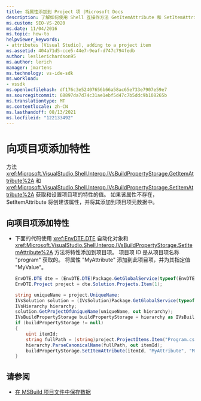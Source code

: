```yaml
---
title: 将属性添加到 Project 项 |Microsoft Docs
description: 了解如何使用 Shell 互操作方法 GetItemAttribute 和 SetItemAttribute 将属性添加到 Visual Studio 中的项目项。
ms.custom: SEO-VS-2020
ms.date: 11/04/2016
ms.topic: how-to
helpviewer_keywords:
- attributes [Visual Studio], adding to a project item
ms.assetid: 404a71d5-cce5-44e7-9eaf-d747c794fedb
author: leslierichardson95
ms.author: lerich
manager: jmartens
ms.technology: vs-ide-sdk
ms.workload:
- vssdk
ms.openlocfilehash: df176c3e52407656b66a58ac65e733e7907e59e7
ms.sourcegitcommit: 68897da7d74c31ae1ebf5d47c7b5ddc9b108265b
ms.translationtype: MT
ms.contentlocale: zh-CN
ms.lasthandoff: 08/13/2021
ms.locfileid: "122133492"
---
```

# <a name="add-an-attribute-to-a-project-item"></a>向项目项添加特性
方法 <xref:Microsoft.VisualStudio.Shell.Interop.IVsBuildPropertyStorage.GetItemAttribute%2A> 和 <xref:Microsoft.VisualStudio.Shell.Interop.IVsBuildPropertyStorage.SetItemAttribute%2A> 获取和设置项目项的特性的值。 如果该属性不存在，SetItemAttribute 将创建该属性，并将其添加到项目项元数据中。

## <a name="add-an-attribute-to-a-project-item"></a>向项目项添加特性

- 下面的代码使用 <xref:EnvDTE.DTE> 自动化对象和 <xref:Microsoft.VisualStudio.Shell.Interop.IVsBuildPropertyStorage.SetItemAttribute%2A> 方法将特性添加到项目项。 项目项 ID 是从项目项名称 "program" 获取的。 将属性 "MyAttribute" 添加到此项目项，并为其指定值 "MyValue"。

    ```csharp
    EnvDTE.DTE dte = (EnvDTE.DTE)Package.GetGlobalService(typeof(EnvDTE.DTE));
    EnvDTE.Project project = dte.Solution.Projects.Item(1);

    string uniqueName = project.UniqueName;
    IVsSolution solution = (IVsSolution)Package.GetGlobalService(typeof(SVsSolution));
    IVsHierarchy hierarchy;
    solution.GetProjectOfUniqueName(uniqueName, out hierarchy);
    IVsBuildPropertyStorage buildPropertyStorage = hierarchy as IVsBuildPropertyStorage;
    if (buildPropertyStorage != null)
    {
        uint itemId;
        string fullPath = (string)project.ProjectItems.Item("Program.cs").Properties.Item("FullPath").Value;
        hierarchy.ParseCanonicalName(fullPath, out itemId);
        buildPropertyStorage.SetItemAttribute(itemId, "MyAttribute", "MyValue");
    }

    ```

## <a name="see-also"></a>请参阅
- [在 MSBuild 项目文件中保存数据](../extensibility/internals/persisting-data-in-the-msbuild-project-file.md)
